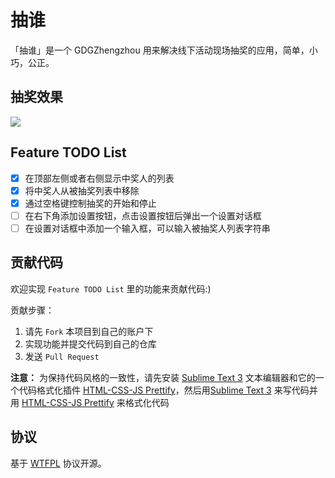 # 抽谁

「抽谁」是一个 GDGZhengzhou 用来解决线下活动现场抽奖的应用，简单，小巧，公正。

## 抽奖效果

![](https://raw.githubusercontent.com/GDGZhengzhou/choushei/master/choushei.gif)

## Feature TODO List

- [x] 在顶部左侧或者右侧显示中奖人的列表
- [x] 将中奖人从被抽奖列表中移除
- [x] 通过空格键控制抽奖的开始和停止
- [ ] 在右下角添加设置按钮，点击设置按钮后弹出一个设置对话框
- [ ] 在设置对话框中添加一个输入框，可以输入被抽奖人列表字符串

## 贡献代码

欢迎实现 `Feature TODO List` 里的功能来贡献代码:)

贡献步骤：

1. 请先 `Fork` 本项目到自己的账户下
2. 实现功能并提交代码到自己的仓库
3. 发送 `Pull Request` 

**注意：** 为保持代码风格的一致性，请先安装 [Sublime Text 3](http://www.sublimetext.com/3) 文本编辑器和它的一个代码格式化插件 [HTML-CSS-JS Prettify](https://github.com/victorporof/Sublime-HTMLPrettify)，然后用[Sublime Text 3](http://www.sublimetext.com/3) 来写代码并用 [HTML-CSS-JS Prettify](https://github.com/victorporof/Sublime-HTMLPrettify) 来格式化代码

## 协议

基于 [WTFPL](https://en.wikipedia.org/wiki/WTFPL) 协议开源。
